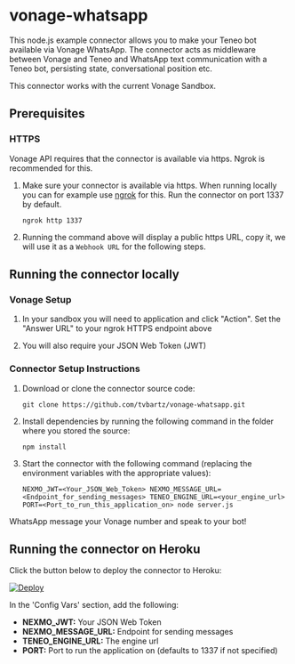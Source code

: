 # vonage-whatsapp
This node.js example connector allows you to make your Teneo bot available via Vonage WhatsApp. The connector acts as middleware between Vonage and Teneo and WhatsApp text communication with a Teneo bot, persisting state, conversational position etc. 

This connector works with the current Vonage Sandbox.


## Prerequisites
### HTTPS
Vonage API requires that the connector is available via https. Ngrok is recommended for this.

1. Make sure your connector is available via https. When running locally you can for example use [ngrok](https://ngrok.com) for this. Run the connector on port 1337 by default.
    ```
    ngrok http 1337
    ```
2. Running the command above will display a public https URL, copy it, we will use it as a `Webhook URL` for the following steps.

## Running the connector locally
### Vonage Setup

1. In your sandbox you will need to application and click "Action".  Set the "Answer URL" to your ngrok HTTPS endpoint above

2. You will also require your JSON Web Token (JWT)

### Connector Setup Instructions

1. Download or clone the connector source code:
    ```
    git clone https://github.com/tvbartz/vonage-whatsapp.git
    ```
2. Install dependencies by running the following command in the folder where you stored the source:
    ```
    npm install
    ``` 
3. Start the connector with the following command (replacing the environment variables with the appropriate values):
    ```
    NEXMO_JWT=<Your_JSON_Web_Token> NEXMO_MESSAGE_URL=<Endpoint_for_sending_messages> TENEO_ENGINE_URL=<your_engine_url> PORT=<Port_to_run_this_application_on> node server.js
    ```

WhatsApp message your Vonage number and speak to your bot!

## Running the connector on Heroku

Click the button below to deploy the connector to Heroku:

[![Deploy](https://www.herokucdn.com/deploy/button.svg?classes=noborder)](https://heroku.com/deploy?template=https://github.com/tvbartz/vonage-whatsapp)

In the 'Config Vars' section, add the following:
* **NEXMO_JWT:** Your JSON Web Token
* **NEXMO_MESSAGE_URL:** Endpoint for sending messages
* **TENEO_ENGINE_URL:** The engine url
* **PORT:** Port to run the application on (defaults to 1337 if not specified)
